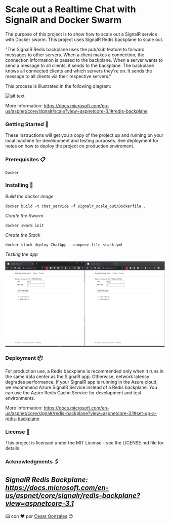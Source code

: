 ﻿

# Scale out a Realtime Chat with SignalR and Docker Swarm

The purpose of this project is to show how to scale out a SignalR service with Docker swarm.
This project uses SignalR Redis backplane to scale out.

"The SignalR Redis backplane uses the pub/sub feature to forward messages to other servers. When a client makes a connection, the connection information is passed to the backplane. When a server wants to send a message to all clients, it sends to the backplane. The backplane knows all connected clients and which servers they're on. It sends the message to all clients via their respective servers."

This process is illustrated in the following diagram:

![alt text](https://docs.microsoft.com/en-us/aspnet/core/signalr/scale/_static/redis-backplane.png?view=aspnetcore-3.1)


More Information: https://docs.microsoft.com/en-us/aspnet/core/signalr/scale?view=aspnetcore-3.1#redis-backplane   


### Getting Started 🚀

These instructions will get you a copy of the project up and running on your local machine for development and testing purposes. See deployment for notes on how to deploy the project on production enviroment.

### Prerequisites 📋
 
```
Docker
```

### Installing 🔧

_Build the docker image_

```
docker build -t chat_service -f signalr_scale_out/Dockerfile .
```

_Create the Swarm_

```
docker swarm init
```

_Create the Stack_

```
docker stack deploy ChatApp --compose-file stack.yml
```

_Testing the app_

![alt text](https://github.com/cealer/chat_signalr_scale_out/blob/master/Chats.png?raw=true)



### Deployment 📦

For production use, a Redis backplane is recommended only when it runs in the same data center as the SignalR app. Otherwise, network latency degrades performance. If your SignalR app is running in the Azure cloud, we recommend Azure SignalR Service instead of a Redis backplane. You can use the Azure Redis Cache Service for development and test environments.

More Information: https://docs.microsoft.com/en-us/aspnet/core/signalr/redis-backplane?view=aspnetcore-3.1#set-up-a-redis-backplane

### License 📄

This project is licensed under the MIT License - see the LICENSE.md file for details

### Acknowledgments 🖇️

_SignalR Redis Backplane: https://docs.microsoft.com/en-us/aspnet/core/signalr/redis-backplane?view=aspnetcore-3.1_
---
⌨️ con ❤️ por [Cesar Gonzales](https://github.com/cealer) 😊
